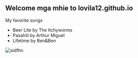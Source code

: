 ## Welcome mga mhie to  lovila12.github.io

My favorite songs
 - Beer Lite by The Itchyworms
 - Pasahili by Arthur Miguel
 - Lifetime by Ben&Ben
 
 ![sidfhn](https://user-images.githubusercontent.com/118236468/202055458-5742243b-b767-449b-93d6-61ce0f790cdb.jpg)
